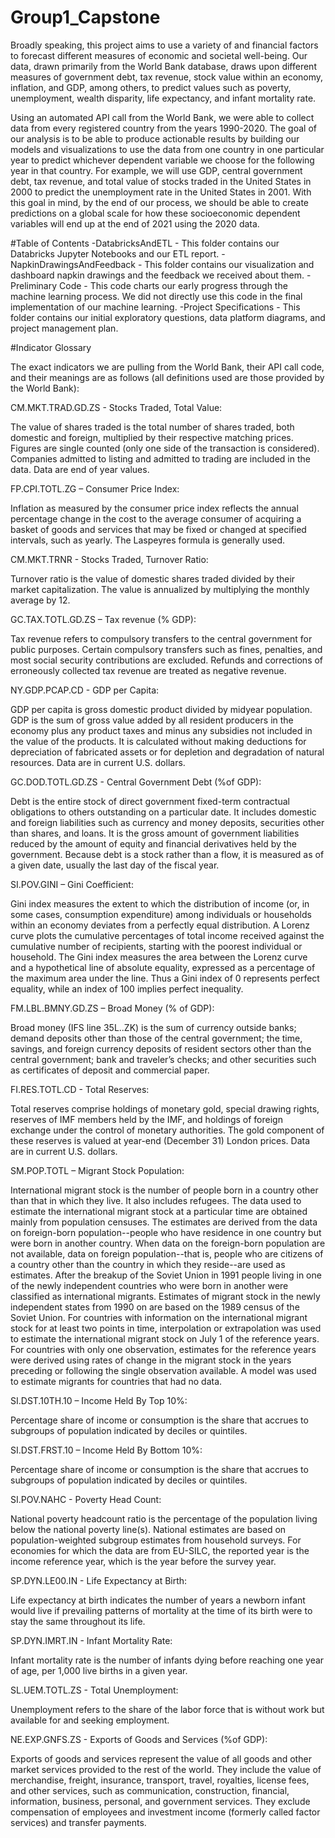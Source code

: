 # Group1_Capstone

Broadly speaking, this project aims to use a variety of and financial factors to forecast different measures of economic and societal well-being. Our data, drawn primarily from the World Bank database, draws upon different measures of government debt, tax revenue, stock value within an economy, inflation, and GDP, among others, to predict values such as poverty, unemployment, wealth disparity, life expectancy, and infant mortality rate.

Using an automated API call from the World Bank, we were able to collect data from every registered country from the years 1990-2020. The goal of our analysis is to be able to produce actionable results by building our models and visualizations to use the data from one country in one particular year to predict whichever dependent variable we choose for the following year in that country. For example, we will use GDP, central government debt, tax revenue, and total value of stocks traded in the United States in 2000 to predict the unemployment rate in the United States in 2001. With this goal in mind, by the end of our process, we should be able to create predictions on a global scale for how these socioeconomic dependent variables will end up at the end of 2021 using the 2020 data.

#Table of Contents
-DatabricksAndETL - This folder contains our Databricks Jupyter Notebooks and our ETL report.
-NapkinDrawingsAndFeedback - This folder contains our visualization and dashboard napkin drawings and the feedback we received about them.
-Preliminary Code - This code charts our early progress through the machine learning process. We did not directly use this code in the final implementation of our machine learning.
-Project Specifications - This folder contains our initial exploratory questions, data platform diagrams, and project management plan.

#Indicator Glossary

The exact indicators we are pulling from the World Bank, their API call code, and their meanings are as follows (all definitions used are those provided by the World Bank):

CM.MKT.TRAD.GD.ZS - Stocks Traded, Total Value:

The value of shares traded is the total number of shares traded, both domestic and foreign, multiplied by their respective matching prices. Figures are single counted (only one side of the transaction is considered). Companies admitted to listing and admitted to trading are included in the data. Data are end of year values.

FP.CPI.TOTL.ZG – Consumer Price Index:
    
Inflation as measured by the consumer price index reflects the annual percentage change in the cost to the average consumer of acquiring a basket of goods and services that may be fixed or changed at specified intervals, such as yearly. The Laspeyres formula is generally used.

CM.MKT.TRNR - Stocks Traded, Turnover Ratio:

Turnover ratio is the value of domestic shares traded divided by their market capitalization. The value is annualized by multiplying the monthly average by 12.

GC.TAX.TOTL.GD.ZS – Tax revenue (% GDP):
    
Tax revenue refers to compulsory transfers to the central government for public purposes. Certain compulsory transfers such as fines, penalties, and most social security contributions are excluded. Refunds and corrections of erroneously collected tax revenue are treated as negative revenue.

NY.GDP.PCAP.CD - GDP per Capita:

GDP per capita is gross domestic product divided by midyear population. GDP is the sum of gross value added by all resident producers in the economy plus any product taxes and minus any subsidies not included in the value of the products. It is calculated without making deductions for depreciation of fabricated assets or for depletion and degradation of natural resources. Data are in current U.S. dollars.

GC.DOD.TOTL.GD.ZS - Central Government Debt (%of GDP):

Debt is the entire stock of direct government fixed-term contractual obligations to others outstanding on a particular date. It includes domestic and foreign liabilities such as currency and money deposits, securities other than shares, and loans. It is the gross amount of government liabilities reduced by the amount of equity and financial derivatives held by the government. Because debt is a stock rather than a flow, it is measured as of a given date, usually the last day of the fiscal year.

SI.POV.GINI – Gini Coefficient:

Gini index measures the extent to which the distribution of income (or, in some cases, consumption expenditure) among individuals or households within an economy deviates from a perfectly equal distribution. A Lorenz curve plots the cumulative percentages of total income received against the cumulative number of recipients, starting with the poorest individual or household. The Gini index measures the area between the Lorenz curve and a hypothetical line of absolute equality, expressed as a percentage of the maximum area under the line. Thus a Gini index of 0 represents perfect equality, while an index of 100 implies perfect inequality.

FM.LBL.BMNY.GD.ZS – Broad Money (% of GDP):

Broad money (IFS line 35L..ZK) is the sum of currency outside banks; demand deposits other than those of the central government; the time, savings, and foreign currency deposits of resident sectors other than the central government; bank and traveler’s checks; and other securities such as certificates of deposit and commercial paper.

FI.RES.TOTL.CD - Total Reserves:

Total reserves comprise holdings of monetary gold, special drawing rights, reserves of IMF members held by the IMF, and holdings of foreign exchange under the control of monetary authorities. The gold component of these reserves is valued at year-end (December 31) London prices. Data are in current U.S. dollars.

SM.POP.TOTL – Migrant Stock Population:

International migrant stock is the number of people born in a country other than that in which they live. It also includes refugees. The data used to estimate the international migrant stock at a particular time are obtained mainly from population censuses. The estimates are derived from the data on foreign-born population--people who have residence in one country but were born in another country. When data on the foreign-born population are not available, data on foreign population--that is, people who are citizens of a country other than the country in which they reside--are used as estimates. After the breakup of the Soviet Union in 1991 people living in one of the newly independent countries who were born in another were classified as international migrants. Estimates of migrant stock in the newly independent states from 1990 on are based on the 1989 census of the Soviet Union. For countries with information on the international migrant stock for at least two points in time, interpolation or extrapolation was used to estimate the international migrant stock on July 1 of the reference years. For countries with only one observation, estimates for the reference years were derived using rates of change in the migrant stock in the years preceding or following the single observation available. A model was used to estimate migrants for countries that had no data.

SI.DST.10TH.10 – Income Held By Top 10%:
    
Percentage share of income or consumption is the share that accrues to subgroups of population indicated by deciles or quintiles.

SI.DST.FRST.10 – Income Held By Bottom 10%:

Percentage share of income or consumption is the share that accrues to subgroups of population indicated by deciles or quintiles.

SI.POV.NAHC - Poverty Head Count:

National poverty headcount ratio is the percentage of the population living below the national poverty line(s). National estimates are based on population-weighted subgroup estimates from household surveys. For economies for which the data are from EU-SILC, the reported year is the income reference year, which is the year before the survey year.

SP.DYN.LE00.IN - Life Expectancy at Birth:

Life expectancy at birth indicates the number of years a newborn infant would live if prevailing patterns of mortality at the time of its birth were to stay the same throughout its life.

SP.DYN.IMRT.IN - Infant Mortality Rate:
    
Infant mortality rate is the number of infants dying before reaching one year of age, per 1,000 live births in a given year.

SL.UEM.TOTL.ZS - Total Unemployment:

Unemployment refers to the share of the labor force that is without work but available for and seeking employment.

NE.EXP.GNFS.ZS - Exports of Goods and Services (%of GDP):

Exports of goods and services represent the value of all goods and other market services provided to the rest of the world. They include the value of merchandise, freight, insurance, transport, travel, royalties, license fees, and other services, such as communication, construction, financial, information, business, personal, and government services. They exclude compensation of employees and investment income (formerly called factor services) and transfer payments.
    
